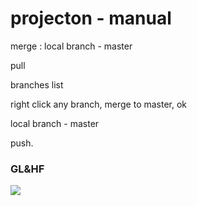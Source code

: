 # projecton - manual
merge : local branch - master

pull
        
branches list
        
right click any branch, merge to master, ok
        
local branch - master

push.
        
### GL&HF
        
![](https://github.com/leaguelior/projecton/blob/Liad/when-code-print-hello-world-runs-at-first-try-i0-44305895.png?raw=true)
